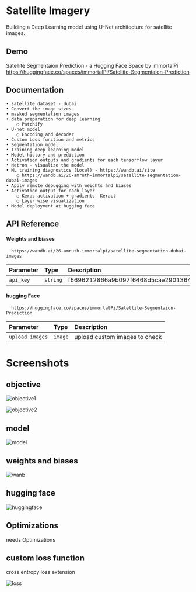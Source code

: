 
# Satellite Imagery

Building a Deep Learning model using U-Net architecture for satellite images.


## Demo

Satellite Segmentaion Prediction - a Hugging Face Space by immortalPi
https://huggingface.co/spaces/immortalPi/Satellite-Segmentaion-Prediction


## Documentation

	• satellite dataset - dubai
	• Convert the image sizes 
	• masked segmentation images
	• data preparation for deep learning
		○ Patchify 
	• U-net model
		○ Encoding and decoder 
	• Custom Loss function and metrics 
	• Segmentation model
	• Training deep learning model
	• Model history and prediction
	• Activation outputs and gradients for each tensorflow layer 
	• Netron - visualize the model
	• ML training diagnostics (Local) - https://wandb.ai/site
		○ https://wandb.ai/26-amruth-immortalpi/satellite-segmentation-dubai-images 
	• Apply remote debugging with weights and biases 
	• Activation output for each layer 
		○ Keras activation + gradients  Keract
		○ Layer wise visualization 
	• Model deployment at hugging face



## API Reference

#### Weights and biases 

```https
  https://wandb.ai/26-amruth-immortalpi/satellite-segmentation-dubai-images
```

| Parameter | Type     | Description                |
| :-------- | :------- | :------------------------- |
| `api_key` | `string` | f6696212866a9b097f6468d5cae2901364cf7713 |

#### hugging Face

```https
  https://huggingface.co/spaces/immortalPi/Satellite-Segmentaion-Prediction
```

| Parameter | Type     | Description                       |
| :-------- | :------- | :-------------------------------- |
| `upload images`      | `image` | upload custom images to check |




# Screenshots

## objective
![objective1](https://github.com/amruthpai123/DeepLearningForSatelliteImagery/blob/main/screenshots/objective1.JPG)

![objective2](https://github.com/amruthpai123/DeepLearningForSatelliteImagery/blob/main/screenshots/objective2.JPG)

## model
![model](https://github.com/amruthpai123/DeepLearningForSatelliteImagery/blob/main/screenshots/satellite_segmentation_full.h5.png)
## weights and biases
![wanb](https://github.com/amruthpai123/DeepLearningForSatelliteImagery/blob/main/screenshots/wandb.jpg)
## hugging face
![huggingface](https://github.com/amruthpai123/DeepLearningForSatelliteImagery/blob/main/screenshots/huggingFace.JPG)


## Optimizations

needs Optimizations

## custom loss function 

cross entropy loss extension

![loss](https://github.com/amruthpai123/DeepLearningForSatelliteImagery/blob/main/screenshots/lossFunction.JPG)

